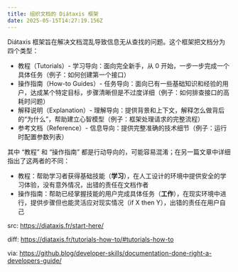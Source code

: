 ```yaml
---
title: 组织文档的 Diátaxis 框架
date: 2025-05-15T14:27:19.156Z
---
```


Diátaxis 框架旨在解决文档混乱导致信息无从查找的问题。这个框架把文档分为四个类型：

- 教程（Tutorials）- 学习导向：面向完全新手，从 0 开始，一步一步完成一个具体任务（例子：如何创建第一个接口）
- 操作指南（How-to Guides）- 任务导向：面向已有一些基础知识和经验的用户，达成某个特定目标，步骤清晰但是不过度详细（例子：如何排查接口的高耗时问题）
- 解释说明（Explanation）- 理解导向：提供背景和上下文，解释怎么做背后的“为什么”，帮助建立心智模型（例子：框架处理请求的完整流程）
- 参考文档（Reference）- 信息导向：提供完整准确的技术细节（例子：运行时配置参数列表）


其中 “教程” 和 “操作指南” 都是行动导向的，可能容易混淆；在另一篇文章中详细指出了这两者的不同：
- 教程：帮助学习者获得基础技能（**学习**），在人工设计的环境中提供安全的学习体验，没有意外情况，出错的责任在文档作者
- 操作指南：帮助已经掌握技能的用户完成具体任务（**工作**），在现实环境中进行，提供步骤但也能灵活应对现实情况（if X then Y），出错的责任在用户自己

src: https://diataxis.fr/start-here/

diff: https://diataxis.fr/tutorials-how-to/#tutorials-how-to

via: https://github.blog/developer-skills/documentation-done-right-a-developers-guide/